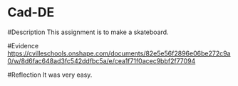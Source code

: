 # Cad-DE

#Description
This assignment is to make a skateboard.

#Evidence
https://cvilleschools.onshape.com/documents/82e5e56f2896e06be272c9a0/w/8d6fac648ad3fc542ddfbc5a/e/cea1f71f0acec9bbf2f77094

#Reflection
It was very easy.
